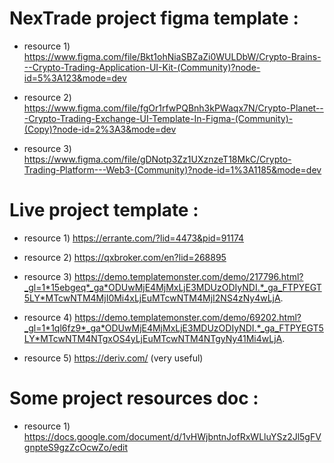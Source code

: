 # NexTrade project figma template :

- resource 1) https://www.figma.com/file/Bkt1ohNiaSBZaZi0WULDbW/Crypto-Brains---Crypto-Trading-Application-UI-Kit-(Community)?node-id=5%3A123&mode=dev

- resource 2) https://www.figma.com/file/fgOr1rfwPQBnh3kPWaqx7N/Crypto-Planet---Crypto-Trading-Exchange-UI-Template-In-Figma-(Community)-(Copy)?node-id=2%3A3&mode=dev

- resource 3) https://www.figma.com/file/gDNotp3Zz1UXznzeT18MkC/Crypto-Trading-Platform---Web3-(Community)?node-id=1%3A1185&mode=dev

# Live project template : 

- resource 1) https://errante.com/?lid=4473&pid=91174

- resource  2) https://qxbroker.com/en?lid=268895

- resource 3) https://demo.templatemonster.com/demo/217796.html?_gl=1*15ebgeq*_ga*ODUwMjE4MjMxLjE3MDUzODIyNDI.*_ga_FTPYEGT5LY*MTcwNTM4MjI0Mi4xLjEuMTcwNTM4MjI2NS4zNy4wLjA.

- resource 4) https://demo.templatemonster.com/demo/69202.html?_gl=1*1ql6fz9*_ga*ODUwMjE4MjMxLjE3MDUzODIyNDI.*_ga_FTPYEGT5LY*MTcwNTM4NTgxOS4yLjEuMTcwNTM4NTgyNy41Mi4wLjA.
- resource 5) https://deriv.com/ (very useful)

# Some project resources doc :

- resource 1) https://docs.google.com/document/d/1vHWjbntnJofRxWLluYSz2Jl5gFVgnpteS9gzZcOcwZo/edit
